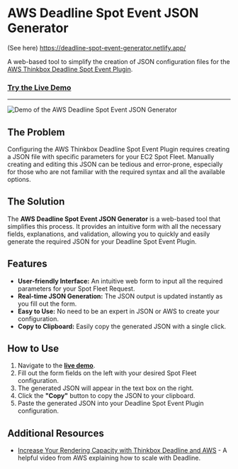 # AWS Deadline Spot Event JSON Generator

(See here) https://deadline-spot-event-generator.netlify.app/

A web-based tool to simplify the creation of JSON configuration files for the [AWS Thinkbox Deadline Spot Event Plugin](httpss://docs.thinkboxsoftware.com/products/deadline/10.4/1_User%20Manual/manual/event-spot.html).

### [Try the Live Demo](httpss://deadline-spot-event-generator.netlify.app/)

---

![Demo of the AWS Deadline Spot Event JSON Generator](https://via.placeholder.com/800x400.png?text=App+Demo+GIF+Here)

## The Problem

Configuring the AWS Thinkbox Deadline Spot Event Plugin requires creating a JSON file with specific parameters for your EC2 Spot Fleet. Manually creating and editing this JSON can be tedious and error-prone, especially for those who are not familiar with the required syntax and all the available options.

## The Solution

The **AWS Deadline Spot Event JSON Generator** is a web-based tool that simplifies this process. It provides an intuitive form with all the necessary fields, explanations, and validation, allowing you to quickly and easily generate the required JSON for your Deadline Spot Event Plugin.

## Features

* **User-friendly Interface:** An intuitive web form to input all the required parameters for your Spot Fleet Request.
* **Real-time JSON Generation:** The JSON output is updated instantly as you fill out the form.
* **Easy to Use:** No need to be an expert in JSON or AWS to create your configuration.
* **Copy to Clipboard:** Easily copy the generated JSON with a single click.

## How to Use

1.  Navigate to the **[live demo](httpss://deadline-spot-event-generator.netlify.app/)**.
2.  Fill out the form fields on the left with your desired Spot Fleet configuration.
3.  The generated JSON will appear in the text box on the right.
4.  Click the **"Copy"** button to copy the JSON to your clipboard.
5.  Paste the generated JSON into your Deadline Spot Event Plugin configuration.

## Additional Resources

* [Increase Your Rendering Capacity with Thinkbox Deadline and AWS](httpss://www.youtube.com/watch?v=3Q87oVNhZto) - A helpful video from AWS explaining how to scale with Deadline.
